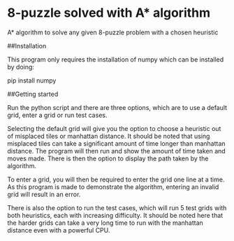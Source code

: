 # 8-puzzle solved with A* algorithm
A* algorithm to solve any given 8-puzzle problem with a chosen heuristic

##Installation

This program only requires the installation of numpy which can be installed by doing:

pip install numpy

##Getting started

Run the python script and there are three options, which are to use a default grid, enter a grid or run test cases.

Selecting the default grid will give you the option to choose a heuristic out of misplaced tiles or manhattan distance. It should be noted that using misplaced tiles can take a significant amount of time longer than manhattan distance. The program will then run and show the amount of time taken and moves made. There is then the option to display the path taken by the algorithm.

To enter a grid, you will then be required to enter the grid one line at a time. As this program is made to demonstrate the algorithm, entering an invalid grid will result in an error.

There is also the option to run the test cases, which will run 5 test grids with both heuristics, each with increasing difficulty. It should be noted here that the harder grids can take a very long time to run with the manhattan distance even with a powerful CPU.
